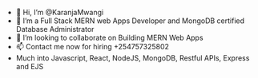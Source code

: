 - 👋 Hi, I’m @KaranjaMwangi
- 👀 I’m a Full Stack MERN web Apps Developer and  MongoDB certified Database Administrator 
- 💞️ I’m looking to collaborate on Building MERN Web Apps 
- 📫 Contact me now for hiring +254757325802 
- Much into Javascript, React, NodeJS, MongoDB, Restful APIs, Express and EJS

<!---
KaranjaMwangi/KaranjaMwangi is a ✨ special ✨ repository because its `README.md` (this file) appears on your GitHub profile.
You can click the Preview link to take a look at your changes.
--->

